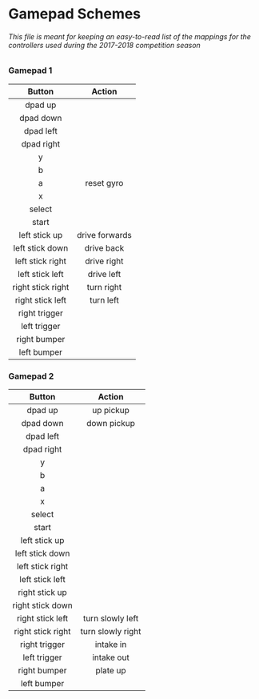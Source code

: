 # Gamepad Schemes
###### This file is meant for keeping an easy-to-read list of the mappings for the controllers used during the 2017-2018 competition season

### Gamepad 1

|Button|Action|
|:-------------:|:-------------:|
|dpad up||
|dpad down||
|dpad left||
|dpad right||
|y||
|b||
|a|reset gyro|
|x||
|select||
|start||
|left stick up|drive forwards|
|left stick down|drive back|
|left stick right|drive right|
|left stick left|drive left|
|right stick right|turn right|
|right stick left|turn left|
|right trigger||
|left trigger||
|right bumper||
|left bumper||


### Gamepad 2

|Button|Action|
|:-------------:|:-------------:|
|dpad up|up pickup|
|dpad down|down pickup|
|dpad left||
|dpad right||
|y||
|b||
|a||
|x||
|select||
|start||
|left stick up||
|left stick down||
|left stick right||
|left stick left||
|right stick up||
|right stick down||
|right stick left|turn slowly left|
|right stick right|turn slowly right|
|right trigger|intake in|
|left trigger|intake out|
|right bumper|plate up|
|left bumper||
